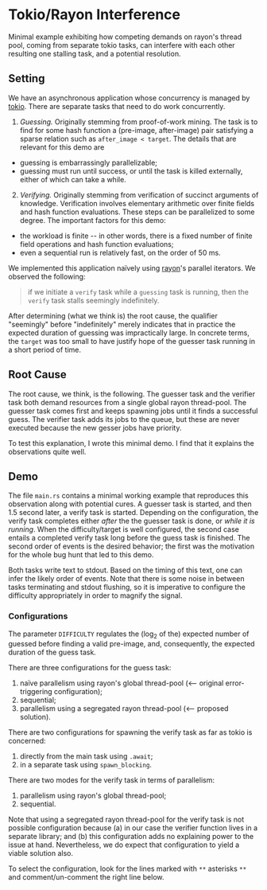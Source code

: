 # Tokio/Rayon Interference

Minimal example exhibiting how competing demands on rayon's thread pool, coming from separate tokio tasks, can interfere with each other resulting one stalling task, and a potential resolution.

## Setting

We have an asynchronous application whose concurrency is managed by [tokio](https://tokio.rs/). There are separate tasks that need to do work concurrently.

 1. *Guessing.* Originally stemming from proof-of-work mining. The task is to find for some hash function a (pre-image, after-image) pair satisfying a sparse relation such as `after_image < target`. The details that are relevant for this demo are
  - guessing is embarrassingly parallelizable;
  - guessing must run until success, or until the task is killed externally, either of which can take a while.

 2. *Verifying.* Originally stemming from verification of succinct arguments of knowledge. Verification involves elementary arithmetic over finite fields and hash function evaluations. These steps can be parallelized to some degree. The important factors for this demo:
  - the workload is finite -- in other words, there is a fixed number of finite field operations and hash function evaluations;
  - even a sequential run is relatively fast, on the order of 50 ms.

We implemented this application naïvely using [rayon](https://docs.rs/rayon/latest/rayon/)'s parallel iterators. We observed the following:

 > if we initiate a `verify` task while a `guessing` task is running, then the `verify` task stalls seemingly indefinitely.

After determining (what we think is) the root cause, the qualifier "seemingly" before "indefinitely" merely indicates that in practice the expected duration of guessing was impractically large. In concrete terms, the `target` was too small to have justify hope of the guesser task running in a short period of time.

## Root Cause

The root cause, we think, is the following. The guesser task and the verifier task both demand resources from a single global rayon thread-pool. The guesser task comes first and keeps spawning jobs until it finds a successful guess. The verifier task adds its jobs to the queue, but these are never executed because the new gesser jobs have priority.

To test this explanation, I wrote this minimal demo. I find that it explains the observations quite well.

## Demo

The file `main.rs` contains a minimal working example that reproduces this observation along with potential cures. A guesser task is started, and then 1.5 second later, a verify task is started. Depending on the configuration, the verify task completes either *after* the the guesser task is done, or *while it is running*. When the difficulty/target is well configured, the second case entails a completed verify task long before the guess task is finished. The second order of events is the desired behavior; the first was the motivation for the whole bug hunt that led to this demo.

Both tasks write text to stdout. Based on the timing of this text, one can infer the likely order of events. Note that there is some noise in between tasks terminating and stdout flushing, so it is imperative to configure the difficulty appropriately in order to magnify the signal.

### Configurations

The parameter `DIFFICULTY` regulates the ($\log_2$ of the) expected number of guessed before finding a valid pre-image, and, consequently, the expected duration of the guess task.

There are three configurations for the guess task:
 1. naïve parallelism using rayon's global thread-pool (<-- original error-triggering configuration);
 2. sequential;
 3. parallelism using a segregated rayon thread-pool (<-- proposed solution).

There are two configurations for spawning the verify task as far as tokio is concerned:
 1. directly from the main task using `.await`;
 2. in a separate task using `spawn_blocking`.

There are two modes for the verify task in terms of parallelism:
 1. parallelism using rayon's global thread-pool;
 2. sequential.

Note that using a segregated rayon thread-pool for the verify task is not possible configuration because (a) in our case the verifier function lives in a separate library; and (b) this configuration adds no explaining power to the issue at hand. Nevertheless, we do expect that configuration to yield a viable solution also.

To select the configuration, look for the lines marked with `**` asterisks `**` and comment/un-comment the right line below.



